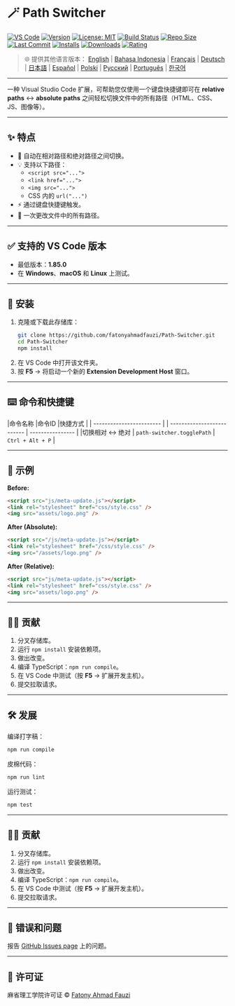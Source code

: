 # 🪄 Path Switcher

[![VS Code](https://img.shields.io/badge/VS%20Code-1.85.0+-blue.svg)](https://code.visualstudio.com/)
[![Version](https://img.shields.io/github/v/release/fatonyahmadfauzi/Path-Switcher?color=blue.svg)](https://github.com/fatonyahmadfauzi/Path-Switcher/releases)
[![License: MIT](https://img.shields.io/github/license/fatonyahmadfauzi/Path-Switcher?color=green.svg)](../../LICENSE)
[![Build Status](https://github.com/fatonyahmadfauzi/Path-Switcher/actions/workflows/main.yml/badge.svg)](https://github.com/fatonyahmadfauzi/Path-Switcher/actions)
[![Repo Size](https://img.shields.io/github/repo-size/fatonyahmadfauzi/Path-Switcher?color=yellow.svg)](https://github.com/fatonyahmadfauzi/Path-Switcher)
[![Last Commit](https://img.shields.io/github/last-commit/fatonyahmadfauzi/Path-Switcher?color=brightgreen.svg)](https://github.com/fatonyahmadfauzi/Path-Switcher/commits/main)
[![Installs](https://vsmarketplacebadges.dev/installs-short/fatonyahmadfauzi.path-switcher.svg)](https://marketplace.visualstudio.com/items?itemName=fatonyahmadfauzi.path-switcher)
[![Downloads](https://vsmarketplacebadges.dev/downloads-short/fatonyahmadfauzi.path-switcher.svg)](https://marketplace.visualstudio.com/items?itemName=fatonyahmadfauzi.path-switcher)
[![Rating](https://vsmarketplacebadges.dev/rating-short/fatonyahmadfauzi.path-switcher.svg)](https://marketplace.visualstudio.com/items?itemName=fatonyahmadfauzi.path-switcher)

> 🌐 提供其他语言版本： [English](../../README.md) | [Bahasa Indonesia](README-ID.md) | [Français](README-FR.md) | [Deutsch](README-DE.md) | [日本語](README-JP.md) | [Español](README-ES.md) | [Polski](README-PL.md) | [Русский](README-RU.md) | [Português](README-PT.md) | [한국어](README-KO.md)

---

一种 Visual Studio Code 扩展，可帮助您仅使用一个键盘快捷键即可在 **relative paths** ↔️ **absolute paths** 之间轻松切换文件中的所有路径（HTML、CSS、JS、图像等）。

---

## ✨ 特点

- 🔁 自动在相对路径和绝对路径之间切换。
- 💡 支持以下路径：
  - `<script src="...">`
  - `<link href="...">`
  - `<img src="...">`
  - CSS 内的 `url("...")`
- ⚡ 通过键盘快捷键触发。
- 🧭 一次更改文件中的所有路径。

---

## ✅ 支持的 VS Code 版本

- 最低版本：**1.85.0**
- 在 **Windows**、**macOS** 和 **Linux** 上测试。

---

## 🧩 安装

1. 克隆或下载此存储库：
   ```bash
   git clone https://github.com/fatonyahmadfauzi/Path-Switcher.git
   cd Path-Switcher
   npm install
   ```
2. 在 VS Code 中打开该文件夹。
3. 按 **F5** → 将启动一个新的 **Extension Development Host** 窗口。

---

## ⌨️ 命令和快捷键

|命令名称 |命令ID |快捷方式 |
| ------------------------ | | -------------------------- | ---------------- |
|切换相对 ↔️ 绝对 | `path-switcher.togglePath` | `Ctrl + Alt + P` |

---

## 🧠 示例

**Before:**

```html
<script src="js/meta-update.js"></script>
<link rel="stylesheet" href="css/style.css" />
<img src="assets/logo.png" />
```

**After (Absolute):**

```html
<script src="/js/meta-update.js"></script>
<link rel="stylesheet" href="/css/style.css" />
<img src="/assets/logo.png" />
```

**After (Relative):**

```html
<script src="js/meta-update.js"></script>
<link rel="stylesheet" href="css/style.css" />
<img src="assets/logo.png" />
```

---

## 🧑‍💻 贡献

1. 分叉存储库。
2. 运行 `npm install` 安装依赖项。
3. 做出改变。
4. 编译 TypeScript：`npm run compile`。
5. 在 VS Code 中测试（按 **F5** → 扩展开发主机）。
6. 提交拉取请求。

---

## 🛠️ 发展

编译打字稿：

```bash
npm run compile
```

皮棉代码：

```bash
npm run lint
```

运行测试：

```bash
npm test
```

---

## 🧑‍💻 贡献

1. 分叉存储库。
2. 运行 `npm install` 安装依赖项。
3. 做出改变。
4. 编译 TypeScript：`npm run compile`。
5. 在 VS Code 中测试（按 **F5** → 扩展开发主机）。
6. 提交拉取请求。

---

## 🐞 错误和问题

报告 [GitHub Issues page](https://github.com/fatonyahmadfauzi/Path-Switcher/issues) 上的问题。

---

## 🧾 许可证

麻省理工学院许可证 © [Fatony Ahmad Fauzi](../../LICENSE)
